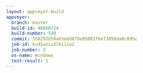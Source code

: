 ```yaml
---
layout: appveyor-build
appveyor:
  branch: master
  build-id: 48850724
  build-number: 540
  commit: 338297d50a63e6d879e85003f6e73856da0c895c
  job-id: kud1wniu3l6i1iw2
  job-number: 2
  os-name: Windows
  test-result: 1
---
```

